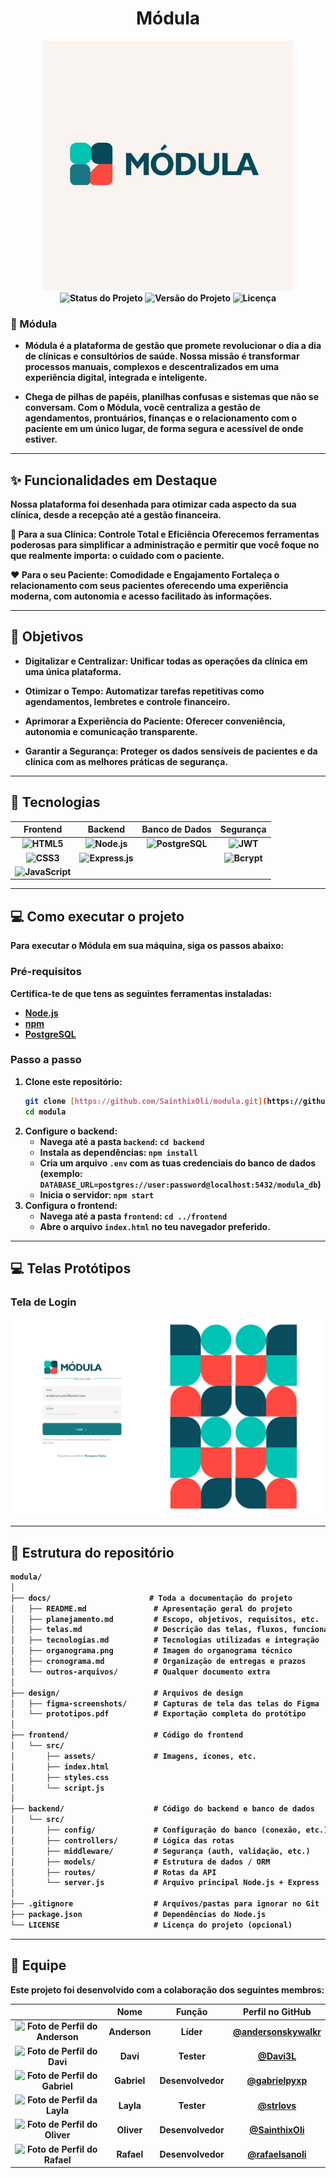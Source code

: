 <div align="center">
  <b><h1>Módula</h1><b>
  <img src="../frontend/src/assets/logoProjeto.png" alt="Logo do Projeto" width="400">
</div>

<div align="center">
  <img src="https://img.shields.io/badge/Status-Em%20Desenvolvimento-blue" alt="Status do Projeto">
  <img src="https://img.shields.io/badge/Versão-0.1.0-orange" alt="Versão do Projeto">
  <img src="https://img.shields.io/github/license/SainthixOli/modula" alt="Licença">
</div>

### 🧠 Módula 
- Módula é a plataforma de gestão que promete revolucionar o dia a dia de clínicas e consultórios de saúde. Nossa missão é transformar processos manuais, complexos e descentralizados em uma experiência digital, integrada e inteligente.

- Chega de pilhas de papéis, planilhas confusas e sistemas que não se conversam. Com o Módula, você centraliza a gestão de agendamentos, prontuários, finanças e o relacionamento com o paciente em um único lugar, de forma segura e acessível de onde estiver.

---

## ✨ Funcionalidades em Destaque
Nossa plataforma foi desenhada para otimizar cada aspecto da sua clínica, desde a recepção até a gestão financeira.

🏥 Para a sua Clínica: Controle Total e Eficiência
Oferecemos ferramentas poderosas para simplificar a administração e permitir que você foque no que realmente importa: o cuidado com o paciente.

❤️ Para o seu Paciente: Comodidade e Engajamento
Fortaleça o relacionamento com seus pacientes oferecendo uma experiência moderna, com autonomia e acesso facilitado às informações.



---

## 🎯 Objetivos
- Digitalizar e Centralizar: Unificar todas as operações da clínica em uma única plataforma.

- Otimizar o Tempo: Automatizar tarefas repetitivas como agendamentos, lembretes e controle financeiro.

- Aprimorar a Experiência do Paciente: Oferecer conveniência, autonomia e comunicação transparente.

- Garantir a Segurança: Proteger os dados sensíveis de pacientes e da clínica com as melhores práticas de segurança.
  
---

## 🧰 Tecnologias

<div align="center">

| Frontend | Backend | Banco de Dados | Segurança |
|:---:|:---:|:---:|:---:|
| ![HTML5](https://img.shields.io/badge/HTML5-E34F26?style=for-the-badge&logo=html5&logoColor=white) | ![Node.js](https://img.shields.io/badge/Node.js-339933?style=for-the-badge&logo=nodedotjs&logoColor=white) | ![PostgreSQL](https://img.shields.io/badge/PostgreSQL-4169E1?style=for-the-badge&logo=postgresql&logoColor=white) | ![JWT](https://img.shields.io/badge/JWT-000000?style=for-the-badge&logo=jsonwebtokens&logoColor=white) |
| ![CSS3](https://img.shields.io/badge/CSS3-1572B6?style=for-the-badge&logo=css3&logoColor=white) | ![Express.js](https://img.shields.io/badge/Express.js-000000?style=for-the-badge&logo=express&logoColor=white) | | ![Bcrypt](https://img.shields.io/badge/Bcrypt-4A90E2?style=for-the-badge&logoColor=white) |
| ![JavaScript](https://img.shields.io/badge/JavaScript-F7DF1E?style=for-the-badge&logo=javascript&logoColor=black) | | | |

</div>

---

## 💻 Como executar o projeto

Para executar o Módula em sua máquina, siga os passos abaixo:

### Pré-requisitos
Certifica-te de que tens as seguintes ferramentas instaladas:
- [Node.js](https://nodejs.org/) 
- [npm](https://www.npmjs.com/) 
- [PostgreSQL](https://www.postgresql.org/download/)

### Passo a passo
1.  **Clone este repositório:**
    ```bash
    git clone [https://github.com/SainthixOli/modula.git](https://github.com/SainthixOli/modula.git)
    cd modula
    ```
2.  **Configure o backend:**
    - Navega até a pasta `backend`: `cd backend`
    - Instala as dependências: `npm install`
    - Cria um arquivo `.env` com as tuas credenciais do banco de dados (exemplo: `DATABASE_URL=postgres://user:password@localhost:5432/modula_db`)
    - Inicia o servidor: `npm start`
3.  **Configura o frontend:**
    - Navega até a pasta `frontend`: `cd ../frontend`
    - Abre o arquivo `index.html` no teu navegador preferido.

---
## 💻 Telas Protótipos

### Tela de Login  
  <div align="center">
  <img src="../design/figma-screenshots/ModulaTela1.png" alt="Tela de Login">
</div>

---

## 📁 Estrutura do repositório 
```txt
modula/
│
├── docs/                      # Toda a documentação do projeto
│   ├── README.md               # Apresentação geral do projeto
│   ├── planejamento.md         # Escopo, objetivos, requisitos, etc.
│   ├── telas.md                # Descrição das telas, fluxos, funcionalidades
│   ├── tecnologias.md          # Tecnologias utilizadas e integração
│   ├── organograma.png         # Imagem do organograma técnico
│   ├── cronograma.md           # Organização de entregas e prazos
│   └── outros-arquivos/        # Qualquer documento extra
│
├── design/                     # Arquivos de design
│   ├── figma-screenshots/      # Capturas de tela das telas do Figma
│   └── prototipos.pdf          # Exportação completa do protótipo
│
├── frontend/                   # Código do frontend
│   └── src/
│       ├── assets/             # Imagens, ícones, etc.
│       ├── index.html
│       ├── styles.css
│       └── script.js
│
├── backend/                    # Código do backend e banco de dados
│   └── src/
│       ├── config/             # Configuração do banco (conexão, etc.)
│       ├── controllers/        # Lógica das rotas
│       ├── middleware/         # Segurança (auth, validação, etc.)
│       ├── models/             # Estrutura de dados / ORM
│       ├── routes/             # Rotas da API
│       └── server.js           # Arquivo principal Node.js + Express
│
├── .gitignore                  # Arquivos/pastas para ignorar no Git
├── package.json                # Dependências do Node.js
└── LICENSE                     # Licença do projeto (opcional)
```
---

## 👥 Equipe

Este projeto foi desenvolvido com a colaboração dos seguintes membros:

| | Nome | Função | Perfil no GitHub |
| :---: | :---: | :---: | :---: |
| <img src="https://github.com/andersonskywalkr.png" width="80px;" alt="Foto de Perfil do Anderson"/> | **Anderson** | Líder | [@andersonskywalkr](https://github.com/andersonskywalkr) |
| <img src="https://github.com/Davi3L.png" width="80px;" alt="Foto de Perfil do Davi"/> | **Davi** | Tester | [@Davi3L](https://github.com/Davi3L) |
| <img src="https://github.com/gabrielpyxp.png" width="80px;" alt="Foto de Perfil do Gabriel"/> | **Gabriel** | Desenvolvedor | [@gabrielpyxp](https://github.com/gabrielpyxp) |
| <img src="https://github.com/strlovs.png" width="80px;" alt="Foto de Perfil da Layla"/> | **Layla** | Tester | [@strlovs](https://github.com/strlovs) |
| <img src="https://github.com/SainthixOli.png" width="80px;" alt="Foto de Perfil do Oliver"/> | **Oliver** | Desenvolvedor | [@SainthixOli](https://github.com/SainthixOli) |
| <img src="https://github.com/rafaelsanoli.png" width="80px;" alt="Foto de Perfil do Rafael"/> | **Rafael** | Desenvolvedor | [@rafaelsanoli](https://github.com/rafaelsanoli) |
